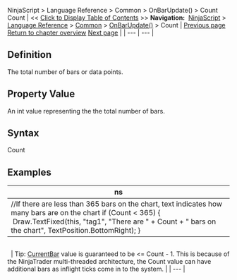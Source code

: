 ﻿
NinjaScript \> Language Reference \> Common \> OnBarUpdate() \> Count
Count
| \<\< [Click to Display Table of Contents](count.md) \>\> **Navigation:**     [NinjaScript](ninjascript-1.md) \> [Language Reference](language_reference_wip-1.md) \> [Common](common-1.md) \> [OnBarUpdate()](onbarupdate-1.md) \> Count | [Previous page](calculate-1.md) [Return to chapter overview](onbarupdate-1.md) [Next page](currentbar-1.md) |
| --- | --- |
## Definition
The total number of bars or data points.
## 
## Property Value
An int value representing the the total number of bars.
 
## Syntax
Count
 
## 
## Examples
| ns |
| --- |
| //If there are less than 365 bars on the chart, text indicates how many bars are on the chart if (Count \< 365\) {  Draw.TextFixed(this, "tag1", "There are " \+ Count \+ " bars on the chart", TextPosition.BottomRight); } |
## 
 
| Tip: [CurrentBar](currentbar-1.md) value is guaranteed to be \<\= Count \- 1\. This is because of the NinjaTrader multi\-threaded architecture, the Count value can have additional bars as inflight ticks come in to the system. |
| --- |

